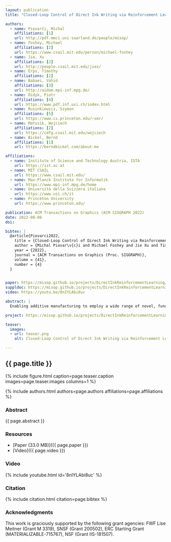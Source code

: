 ```yaml
---
layout: publication
title: "Closed-Loop Control of Direct Ink Writing via Reinforcement Learning"

authors:
  - name: Piovarči, Michal
    affiliations: [1]
    url: http://pdf.mmci.uni-saarland.de/people/misop/
  - name: Foshey, Michael
    affiliations: [2]
    url: https://www.csail.mit.edu/person/michael-foshey
  - name: Jie, Xu
    affiliations: [2]
    url: http://people.csail.mit.edu/jiex/
  - name: Erps, Timothy
    affiliations: [2]
  - name: Babaei, Vahid
    affiliations: [3]
    url: http://aidam.mpi-inf.mpg.de/
  - name: Didyk, Piotr
    affiliations: [4]
    url: https://www.pdf.inf.usi.ch/index.html
  - name: Rusinkiewicz, Szymon
    affiliations: [5]
    url: https://www.cs.princeton.edu/~smr/
  - name: Matusik, Wojciech
    affiliations: [2]
    url: https://cdfg.csail.mit.edu/wojciech
  - name: Bickel, Bernd
    affiliations: [1]
    url: https://berndbickel.com/about-me

affiliations:
  - name: Institute of Science and Technology Austria, ISTA
    url: https://ist.ac.at
  - name: MIT CSAIL
    url: https://www.csail.mit.edu/
  - name: Max-Planck Institute for Informatik
    url: https://www.mpi-inf.mpg.de/home
  - name: Università della Svizzera italiana
    url: https://www.usi.ch/it
  - name: Princeton University
    url: https://www.princeton.edu/

publication: ACM Transactions on Graphics (ACM SIGGRAPH 2022)
date: 2022-08-08
doi: 

bibtex: |
  @article{Piovarci2022,
    title = {Closed-Loop Control of Direct Ink Writing via Reinforcement Learning},
    author = {Michal Piovar\v{c}i and Michael Foshey and Jie Xu and Timothy Erps and Vahid Babaei and Piotr Didyk and Szymon Rusinkiewicz and Wojciech Matusik and Bernd Bickel},
    year = {2022},
    journal = {ACM Transactions on Graphics (Proc. SIGGRAPH)}, 
    volume = {41},
    number = {4}
  }


paper: https://misop.github.io/projects/DirectInkReinforcementLearning/files/Piovarci2022.pdf
suppldoc: https://misop.github.io/projects/DirectInkReinforcementLearning/files/Piovarci2022_supplement.pdf
video: https://youtu.be/8nIYLAbi8uc

abstract: |
  Enabling additive manufacturing to employ a wide range of novel, functional materials can be a major boost to this technology. However, making such materials printable requires painstaking trial-and-error by an expert operator, as they typically tend to exhibit peculiar rheological or hysteresis properties. Even in the case of successfully finding the process parameters, there is no guarantee of print-to-print consistency due to material differences between batches. These challenges make closed-loop feedback an attractive option where the process parameters are adjusted on-the-fly. There are several challenges for designing an efficient controller: the deposition parameters are complex and highly coupled, artifacts occur after long time horizons, simulating the deposition is computationally costly, and learning on hardware is intractable. In this work, we demonstrate the feasibility of learning a closed-loop control policy for additive manufacturing using reinforcement learning. We show that approximate, but efficient, numerical simulation is sufficient as long as it allows learning the behavioral patterns of deposition that translate to real-world experiences. In combination with reinforcement learning, our model can be used to discover control policies that outperform baseline controllers. Furthermore, the recovered policies have a minimal sim-to-real gap. We showcase this by applying our control policy in-vivo on a single-layer printer using low and high viscosity materials.

project: https://misop.github.io/projects/DirectInkReinforcementLearning/index.html

teaser:
  images:
  - url: teaser.png
    alt: Closed-Loop Control of Direct Ink Writing via Reinforcement Learning (Teaser Image)

---
```


## {{ page.title }}

{% include figure.html caption=page.teaser.caption images=page.teaser.images columns=1 %}

{% include authors.html authors=page.authors affiliations=page.affiliations %}

<!-- {% include publication.html publication=page.publication url=page.doi %} -->

### Abstract

{{ page.abstract }}

### Resources

* [Paper (33.0 MB)]({{ page.paper }})
* [Video]({{ page.video }})

<!--
* [Official publisher page]({{page.doi}}) &nbsp; [![ACM](ACM_logo.svg){: width="40x"}]({{page.doi}})
-->

### Video

{% include youtube.html id='8nIYLAbi8uc' %}

### Citation

{% include citation.html citation=page.bibtex %}


### Acknowledgments
This work is graciously supported by the following grant agencies: FWF Lise Meitner (Grant M 3319), SNSF (Grant 200502), ERC Starting Grant (MATERIALIZABLE-715767), NSF (Grant IIS-181507).
